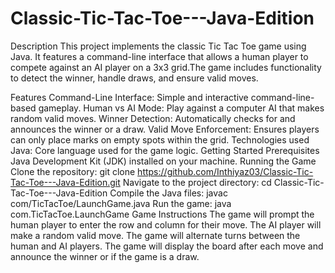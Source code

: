# Classic-Tic-Tac-Toe---Java-Edition
Description
This project implements the classic Tic Tac Toe game using Java. It features a command-line interface that allows a human player to compete against an AI player on a 3x3 grid.The game includes functionality to detect the winner, handle draws, and ensure valid moves.

Features
Command-Line Interface: Simple and interactive command-line-based gameplay.
Human vs AI Mode: Play against a computer AI that makes random valid moves.
Winner Detection: Automatically checks for and announces the winner or a draw.
Valid Move Enforcement: Ensures players can only place marks on empty spots within the grid.
Technologies used
Java: Core language used for the game logic.
Getting Started
Prerequisites
Java Development Kit (JDK) installed on your machine.
Running the Game
Clone the repository:
git clone https://github.com/Inthiyaz03/Classic-Tic-Tac-Toe---Java-Edition.git
Navigate to the project directory:
cd Classic-Tic-Tac-Toe---Java-Edition
Compile the Java files:
javac com/TicTacToe/LaunchGame.java
Run the game:
java com.TicTacToe.LaunchGame
Game Instructions
The game will prompt the human player to enter the row and column for their move.
The AI player will make a random valid move.
The game will alternate turns between the human and AI players.
The game will display the board after each move and announce the winner or if the game is a draw.
